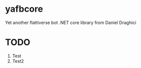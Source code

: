 # yafbcore
Yet another flattiverse bot .NET core library from Daniel Draghici

# TODO
1. Test
2. Test2

